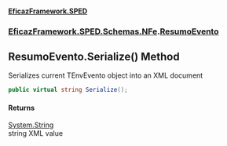 #### [EficazFramework.SPED](EficazFrameworkSPED.md 'EficazFramework SPED')
### [EficazFramework.SPED.Schemas.NFe](EficazFramework.SPED.Schemas.NFe.md 'EficazFramework.SPED.Schemas.NFe').[ResumoEvento](EficazFramework.SPED.Schemas.NFe/ResumoEvento.md 'EficazFramework.SPED.Schemas.NFe.ResumoEvento')

## ResumoEvento.Serialize() Method

Serializes current TEnvEvento object into an XML document

```csharp
public virtual string Serialize();
```

#### Returns
[System.String](https://docs.microsoft.com/en-us/dotnet/api/System.String 'System.String')  
string XML value